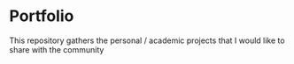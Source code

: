 # Portfolio
 This repository gathers the personal / academic projects that I would like to share with the community
